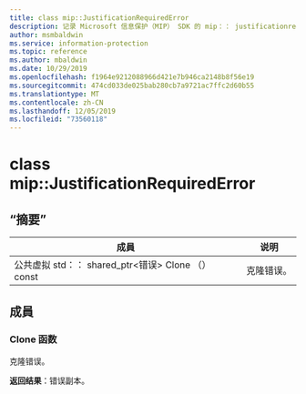 ```yaml
---
title: class mip::JustificationRequiredError
description: 记录 Microsoft 信息保护（MIP） SDK 的 mip：： justificationrequirederror 类。
author: msmbaldwin
ms.service: information-protection
ms.topic: reference
ms.author: mbaldwin
ms.date: 10/29/2019
ms.openlocfilehash: f1964e9212088966d421e7b946ca2148b8f56e19
ms.sourcegitcommit: 474cd033de025bab280cb7a9721ac7ffc2d60b55
ms.translationtype: MT
ms.contentlocale: zh-CN
ms.lasthandoff: 12/05/2019
ms.locfileid: "73560118"
---
```

# <a name="class-mipjustificationrequirederror"></a>class mip::JustificationRequiredError 
  
## <a name="summary"></a>“摘要”
 成員                        | 说明                                
--------------------------------|---------------------------------------------
公共虚拟 std：： shared_ptr\<错误\> Clone （） const  |  克隆错误。
  
## <a name="members"></a>成員
  
### <a name="clone-function"></a>Clone 函数
克隆错误。

  
**返回结果**：错误副本。
